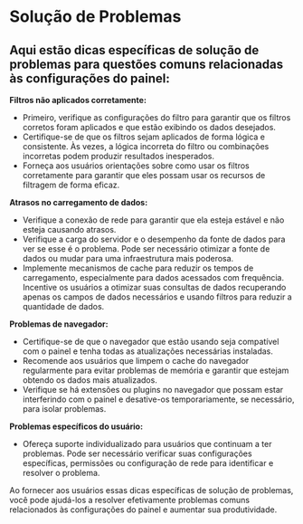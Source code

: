 # Solução de Problemas

## Aqui estão dicas específicas de solução de problemas para questões comuns relacionadas às configurações do painel:

**Filtros não aplicados corretamente:**

* Primeiro, verifique as configurações do filtro para garantir que os filtros corretos foram aplicados e que estão exibindo os dados desejados.
* Certifique-se de que os filtros sejam aplicados de forma lógica e consistente. Às vezes, a lógica incorreta do filtro ou combinações incorretas podem produzir resultados inesperados.
* Forneça aos usuários orientações sobre como usar os filtros corretamente para garantir que eles possam usar os recursos de filtragem de forma eficaz.

**Atrasos no carregamento de dados:**

* Verifique a conexão de rede para garantir que ela esteja estável e não esteja causando atrasos.
* Verifique a carga do servidor e o desempenho da fonte de dados para ver se esse é o problema. Pode ser necessário otimizar a fonte de dados ou mudar para uma infraestrutura mais poderosa.
* Implemente mecanismos de cache para reduzir os tempos de carregamento, especialmente para dados acessados com frequência. Incentive os usuários a otimizar suas consultas de dados recuperando apenas os campos de dados necessários e usando filtros para reduzir a quantidade de dados.

**Problemas de navegador:**

* Certifique-se de que o navegador que estão usando seja compatível com o painel e tenha todas as atualizações necessárias instaladas.
* Recomende aos usuários que limpem o cache do navegador regularmente para evitar problemas de memória e garantir que estejam obtendo os dados mais atualizados.
* Verifique se há extensões ou plugins no navegador que possam estar interferindo com o painel e desative-os temporariamente, se necessário, para isolar problemas.

**Problemas específicos do usuário:**

* Ofereça suporte individualizado para usuários que continuam a ter problemas. Pode ser necessário verificar suas configurações específicas, permissões ou configuração de rede para identificar e resolver o problema.

Ao fornecer aos usuários essas dicas específicas de solução de problemas, você pode ajudá-los a resolver efetivamente problemas comuns relacionados às configurações do painel e aumentar sua produtividade.
